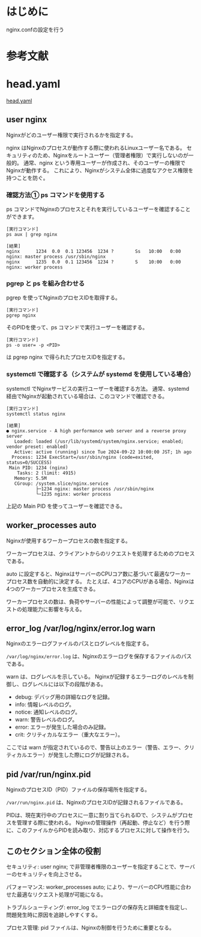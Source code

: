# はじめに
nginx.confの設定を行う

# 参考文献

# head.yaml
[head.yaml](https://github.com/halchil/Nginx-Module/blob/main/Nginx%20Conf/head.yaml)

## user nginx
Nginxがどのユーザー権限で実行されるかを指定する。

nginx はNginxのプロセスが動作する際に使われるLinuxユーザー名である。
セキュリティのため、Nginxをルートユーザー（管理者権限）で実行しないのが一般的。
通常、nginx という専用ユーザーが作成され、そのユーザーの権限でNginxが動作する。
これにより、Nginxがシステム全体に過度なアクセス権限を持つことを防ぐ。

### 確認方法① ps コマンドを使用する

ps コマンドでNginxのプロセスとそれを実行しているユーザーを確認することができます。

```
[実行コマンド]
ps aux | grep nginx

[結果]
nginx      1234  0.0  0.1 123456  1234 ?        Ss   10:00   0:00 nginx: master process /usr/sbin/nginx
nginx      1235  0.0  0.1 123456  1234 ?        S    10:00   0:00 nginx: worker process
```

###  pgrep と ps を組み合わせる

pgrep を使ってNginxのプロセスIDを取得する。

```
[実行コマンド]
pgrep nginx
```

そのPIDを使って、ps コマンドで実行ユーザーを確認する。

```
[実行コマンド]
ps -o user= -p <PID>
```

<PID> は pgrep nginx で得られたプロセスIDを指定する。


### systemctl で確認する（システムが systemd を使用している場合）

systemctl でNginxサービスの実行ユーザーを確認する方法。
通常、systemd 経由でNginxが起動されている場合は、このコマンドで確認できる。

```
[実行コマンド]
systemctl status nginx

[結果]
● nginx.service - A high performance web server and a reverse proxy server
   Loaded: loaded (/usr/lib/systemd/system/nginx.service; enabled; vendor preset: enabled)
   Active: active (running) since Tue 2024-09-22 10:00:00 JST; 1h ago
  Process: 1234 ExecStart=/usr/sbin/nginx (code=exited, status=0/SUCCESS)
 Main PID: 1234 (nginx)
    Tasks: 2 (limit: 4915)
   Memory: 5.5M
   CGroup: /system.slice/nginx.service
           ├─1234 nginx: master process /usr/sbin/nginx
           └─1235 nginx: worker process

```

上記の Main PID を使ってユーザーを確認できる。

## worker_processes auto
Nginxが使用するワーカープロセスの数を指定する。

ワーカープロセスは、クライアントからのリクエストを処理するためのプロセスである。

auto に設定すると、NginxはサーバーのCPUコア数に基づいて最適なワーカープロセス数を自動的に決定する。
たとえば、4コアのCPUがある場合、Nginxは4つのワーカープロセスを生成できる。

ワーカープロセスの数は、負荷やサーバーの性能によって調整が可能で、リクエストの処理能力に影響を与える。

## error_log /var/log/nginx/error.log warn
Nginxのエラーログファイルのパスとログレベルを指定する。

`/var/log/nginx/error.log` は、Nginxのエラーログを保存するファイルのパスである。

warn は、ログレベルを示している。
Nginxが記録するエラーログのレベルを制御し、ログレベルには以下の段階がある。

- debug: デバッグ用の詳細なログを記録。
- info: 情報レベルのログ。
- notice: 通知レベルのログ。
- warn: 警告レベルのログ。
- error: エラーが発生した場合のみ記録。
- crit: クリティカルなエラー（重大なエラー）。
 
 ここでは warn が指定されているので、警告以上のエラー（警告、エラー、クリティカルエラー）が発生した際にログが記録される。

## pid /var/run/nginx.pid
NginxのプロセスID（PID）ファイルの保存場所を指定する。

`/var/run/nginx.pid` は、NginxのプロセスIDが記録されるファイルである。

PIDは、現在実行中のプロセスに一意に割り当てられるIDで、システムがプロセスを管理する際に使われる。
Nginxの管理操作（再起動、停止など）を行う際に、このファイルからPIDを読み取り、対応するプロセスに対して操作を行う。

## このセクション全体の役割

セキュリティ: user nginx; で非管理者権限のユーザーを指定することで、サーバーのセキュリティを向上させる。

パフォーマンス: worker_processes auto; により、サーバーのCPU性能に合わせた最適なリクエスト処理が可能になる。

トラブルシューティング: error_log でエラーログの保存先と詳細度を指定し、問題発生時に原因を追跡しやすくする。

プロセス管理: pid ファイルは、Nginxの制御を行うために重要となる。